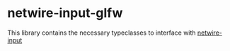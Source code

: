 netwire-input-glfw
============

This library contains the necessary typeclasses to interface with
[netwire-input](https://github.com/Mokosha/netwire-input)
